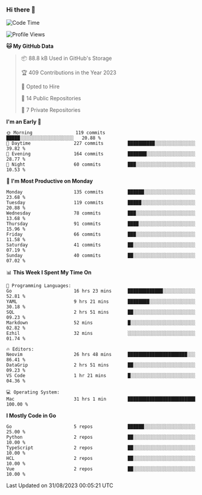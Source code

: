 ### Hi there 👋
<!--![visitors](https://visitor-badge.glitch.me/badge?page_id=d0zingcat)-->
<!--
**d0zingcat/d0zingcat** is a ✨ _special_ ✨ repository because its `README.md` (this file) appears on your GitHub profile.

Here are some ideas to get you started:

- 🔭 I’m currently working on ...
- 🌱 I’m currently learning ...
- 👯 I’m looking to collaborate on ...
- 🤔 I’m looking for help with ...
- 💬 Ask me about ...
- 📫 How to reach me: ...
- 😄 Pronouns: ...
- ⚡ Fun fact: ...
-->
<!--START_SECTION:waka-->
![Code Time](http://img.shields.io/badge/Code%20Time-2%2C991%20hrs%2015%20mins-blue)

![Profile Views](http://img.shields.io/badge/Profile%20Views-0-blue)

**🐱 My GitHub Data** 

> 📦 88.8 kB Used in GitHub's Storage 
 > 
> 🏆 409 Contributions in the Year 2023
 > 
> 💼 Opted to Hire
 > 
> 📜 14 Public Repositories 
 > 
> 🔑 7 Private Repositories 
 > 
**I'm an Early 🐤** 

```text
🌞 Morning                119 commits         █████░░░░░░░░░░░░░░░░░░░░   20.88 % 
🌆 Daytime                227 commits         ██████████░░░░░░░░░░░░░░░   39.82 % 
🌃 Evening                164 commits         ███████░░░░░░░░░░░░░░░░░░   28.77 % 
🌙 Night                  60 commits          ███░░░░░░░░░░░░░░░░░░░░░░   10.53 % 
```
📅 **I'm Most Productive on Monday** 

```text
Monday                   135 commits         ██████░░░░░░░░░░░░░░░░░░░   23.68 % 
Tuesday                  119 commits         █████░░░░░░░░░░░░░░░░░░░░   20.88 % 
Wednesday                78 commits          ███░░░░░░░░░░░░░░░░░░░░░░   13.68 % 
Thursday                 91 commits          ████░░░░░░░░░░░░░░░░░░░░░   15.96 % 
Friday                   66 commits          ███░░░░░░░░░░░░░░░░░░░░░░   11.58 % 
Saturday                 41 commits          ██░░░░░░░░░░░░░░░░░░░░░░░   07.19 % 
Sunday                   40 commits          ██░░░░░░░░░░░░░░░░░░░░░░░   07.02 % 
```


📊 **This Week I Spent My Time On** 

```text
💬 Programming Languages: 
Go                       16 hrs 23 mins      █████████████░░░░░░░░░░░░   52.81 % 
YAML                     9 hrs 21 mins       ████████░░░░░░░░░░░░░░░░░   30.18 % 
SQL                      2 hrs 51 mins       ██░░░░░░░░░░░░░░░░░░░░░░░   09.23 % 
Markdown                 52 mins             █░░░░░░░░░░░░░░░░░░░░░░░░   02.82 % 
Ezhil                    32 mins             ░░░░░░░░░░░░░░░░░░░░░░░░░   01.74 % 

🔥 Editors: 
Neovim                   26 hrs 48 mins      ██████████████████████░░░   86.41 % 
DataGrip                 2 hrs 51 mins       ██░░░░░░░░░░░░░░░░░░░░░░░   09.23 % 
VS Code                  1 hr 21 mins        █░░░░░░░░░░░░░░░░░░░░░░░░   04.36 % 

💻 Operating System: 
Mac                      31 hrs 1 min        █████████████████████████   100.00 % 
```

**I Mostly Code in Go** 

```text
Go                       5 repos             ██████░░░░░░░░░░░░░░░░░░░   25.00 % 
Python                   2 repos             ██░░░░░░░░░░░░░░░░░░░░░░░   10.00 % 
TypeScript               2 repos             ██░░░░░░░░░░░░░░░░░░░░░░░   10.00 % 
HCL                      2 repos             ██░░░░░░░░░░░░░░░░░░░░░░░   10.00 % 
Vue                      2 repos             ██░░░░░░░░░░░░░░░░░░░░░░░   10.00 % 
```




 Last Updated on 31/08/2023 00:05:21 UTC
<!--END_SECTION:waka-->

